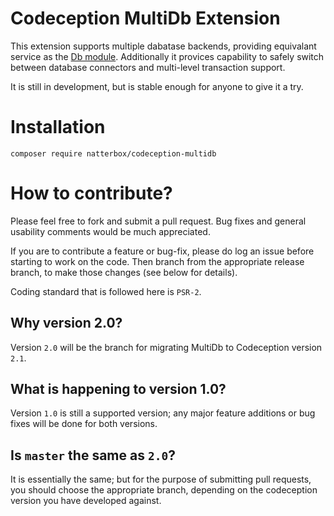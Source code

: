 # Codeception MultiDb Extension

This extension supports multiple dabatase backends, providing equivalant service as the [Db module](http://codeception.com/docs/modules/Db). Additionally it provices capability to safely switch between database connectors and multi-level transaction support.

It is still in development, but is stable enough for anyone to give it a try.

# Installation

```
composer require natterbox/codeception-multidb
```

# How to contribute?

Please feel free to fork and submit a pull request. Bug fixes and general usability comments would be much appreciated.

If you are to contribute a feature or bug-fix, please do log an issue before starting to work on the code. Then branch from the appropriate release branch, to make those changes (see below for details).

Coding standard that is followed here is `PSR-2`.

## Why version 2.0?

Version `2.0` will be the branch for migrating MultiDb to Codeception version `2.1`.

## What is happening to version 1.0?

Version `1.0` is still a supported version; any major feature additions or bug fixes will be done for both versions.

## Is `master` the same as `2.0`?

It is essentially the same; but for the purpose of submitting pull requests, you should choose the appropriate branch, depending on the codeception version you have developed against.

